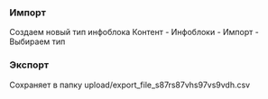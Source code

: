 ### Импорт
Создаем новый тип инфоблока
Контент - Инфоблоки - Импорт - Выбираем тип

### Экспорт

Сохраняет в папку upload/export_file_s87rs87vhs97vs9vdh.csv